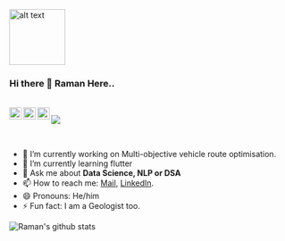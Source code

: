 <img src="https://github.com/rahul799/rahul799/blob/master/Hi.gif" alt="alt text" width="100" height="100" />

### Hi there 👋 Raman Here..

<br/>
<a href="https://twitter.com/rahul_79911">
  <img align="left" alt="Raman Manocha | Twitter" width="22px" src="https://cdn.jsdelivr.net/npm/simple-icons@v3/icons/twitter.svg" />
</a>
<a href="https://www.linkedin.com/in/ramanmanocha/">
  <img align="left" alt="Raman's LinkdeIN" width="22px" src="https://cdn.jsdelivr.net/npm/simple-icons@v3/icons/linkedin.svg" />
</a>
<a href="https://leetcode.com/minocharaman/">
  <img align="left" alt="Raman's Leetcode" width="22px" src="https://cdn.jsdelivr.net/npm/simple-icons@v3/icons/leetcode.svg" />
</a>

![](https://visitor-badge.glitch.me/badge?page_id=ramankgp.ramankgp)

<br />

- 🔭 I’m currently working on Multi-objective vehicle route optimisation.
- 🌱 I’m currently learning flutter
- 💬 Ask me about **Data Science, NLP or DSA**
- 📫 How to reach me: [Mail](mailto:minocharaman@gmail.com), [LinkedIn](https://www.linkedin.com/in/ramanmanocha/).
- 😄 Pronouns: He/him
- ⚡ Fun fact: I am a Geologist too.

![Raman's github stats](https://github-readme-stats.vercel.app/api?username=ramankgp&show_icons=true&hide_border=true)
